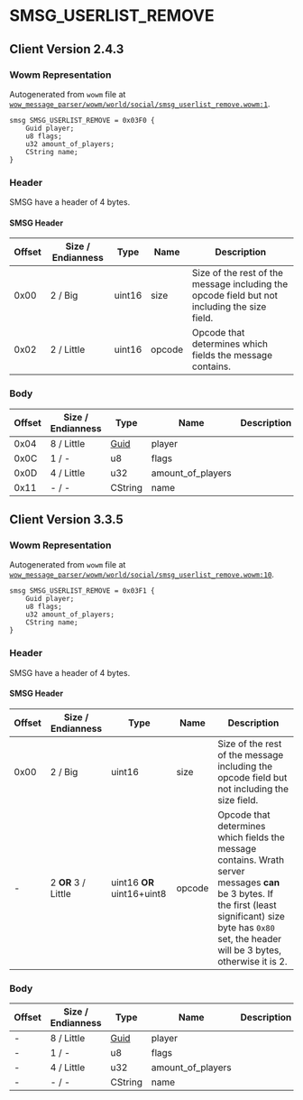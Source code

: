 # SMSG_USERLIST_REMOVE

## Client Version 2.4.3

### Wowm Representation

Autogenerated from `wowm` file at [`wow_message_parser/wowm/world/social/smsg_userlist_remove.wowm:1`](https://github.com/gtker/wow_messages/tree/main/wow_message_parser/wowm/world/social/smsg_userlist_remove.wowm#L1).
```rust,ignore
smsg SMSG_USERLIST_REMOVE = 0x03F0 {
    Guid player;
    u8 flags;
    u32 amount_of_players;
    CString name;
}
```
### Header

SMSG have a header of 4 bytes.

#### SMSG Header

| Offset | Size / Endianness | Type   | Name   | Description |
| ------ | ----------------- | ------ | ------ | ----------- |
| 0x00   | 2 / Big           | uint16 | size   | Size of the rest of the message including the opcode field but not including the size field.|
| 0x02   | 2 / Little        | uint16 | opcode | Opcode that determines which fields the message contains.|

### Body

| Offset | Size / Endianness | Type | Name | Description | Comment |
| ------ | ----------------- | ---- | ---- | ----------- | ------- |
| 0x04 | 8 / Little | [Guid](../types/packed-guid.md) | player |  |  |
| 0x0C | 1 / - | u8 | flags |  |  |
| 0x0D | 4 / Little | u32 | amount_of_players |  |  |
| 0x11 | - / - | CString | name |  |  |

## Client Version 3.3.5

### Wowm Representation

Autogenerated from `wowm` file at [`wow_message_parser/wowm/world/social/smsg_userlist_remove.wowm:10`](https://github.com/gtker/wow_messages/tree/main/wow_message_parser/wowm/world/social/smsg_userlist_remove.wowm#L10).
```rust,ignore
smsg SMSG_USERLIST_REMOVE = 0x03F1 {
    Guid player;
    u8 flags;
    u32 amount_of_players;
    CString name;
}
```
### Header

SMSG have a header of 4 bytes.

#### SMSG Header

| Offset | Size / Endianness | Type   | Name   | Description |
| ------ | ----------------- | ------ | ------ | ----------- |
| 0x00   | 2 / Big           | uint16 | size   | Size of the rest of the message including the opcode field but not including the size field.|
| -      | 2 **OR** 3 / Little| uint16 **OR** uint16+uint8 | opcode | Opcode that determines which fields the message contains. Wrath server messages **can** be 3 bytes. If the first (least significant) size byte has `0x80` set, the header will be 3 bytes, otherwise it is 2. |

### Body

| Offset | Size / Endianness | Type | Name | Description | Comment |
| ------ | ----------------- | ---- | ---- | ----------- | ------- |
| - | 8 / Little | [Guid](../types/packed-guid.md) | player |  |  |
| - | 1 / - | u8 | flags |  |  |
| - | 4 / Little | u32 | amount_of_players |  |  |
| - | - / - | CString | name |  |  |

